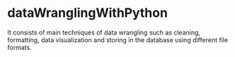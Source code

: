 # dataWranglingWithPython
It consists of main techniques of data wrangling such as cleaning, formatting, data visualization and storing in the database using different file formats.
